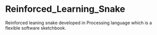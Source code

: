 # Reinforced_Learning_Snake
Reinforced leaning snake developed in Processing language which is a flexible software sketchbook.
